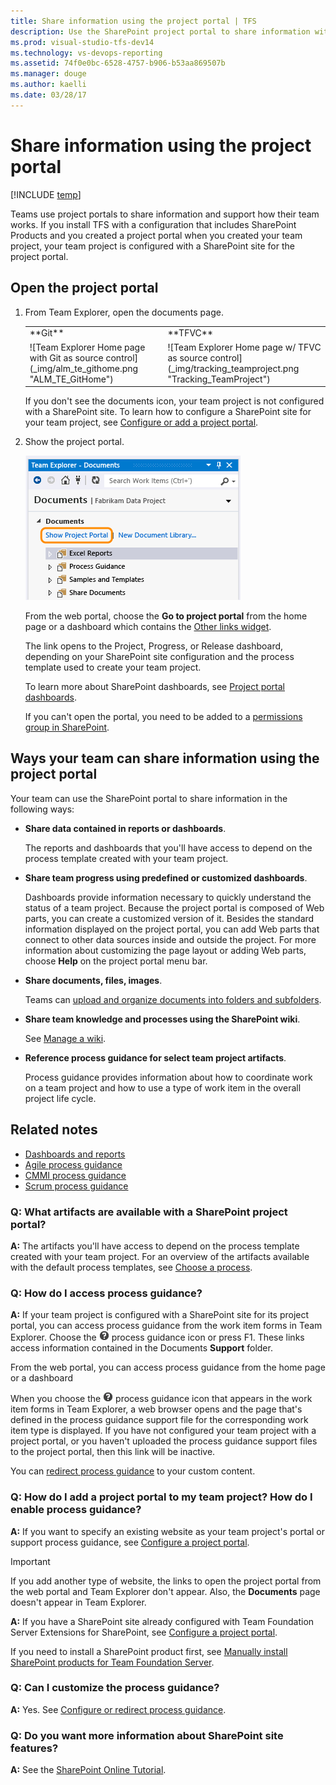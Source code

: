 ```yaml
---
title: Share information using the project portal | TFS
description: Use the SharePoint project portal to share information with your team 
ms.prod: visual-studio-tfs-dev14
ms.technology: vs-devops-reporting
ms.assetid: 74f0e0bc-6528-4757-b906-b53aa869507b
ms.manager: douge
ms.author: kaelli
ms.date: 03/28/17
---
```


# Share information using the project portal

[!INCLUDE [temp](../_shared/tfs-header-17-15.md)]

Teams use project portals to share information and support how their team works. If you install TFS with a configuration that includes SharePoint Products and you created a project portal when you created your team project, your team project is configured with a SharePoint site for the project portal.  
  
## Open the project portal  
  
1.  From Team Explorer, open the documents page.  
  
    <table>
	<tbody valign="top">
	<tr>
	<td>**Git**</td>
	<td>**TFVC**</td>
	</tr>
	<tr>
	<td>![Team Explorer Home page with Git as source control](_img/alm_te_githome.png "ALM_TE_GitHome")</td>
	<td>![Team Explorer Home page w&#47; TFVC as source control](_img/tracking_teamproject.png "Tracking_TeamProject")</td>
	</tr>
	</tbody>
	</table> 
    
     If you don't see the documents icon, your team project is not configured with a SharePoint site. To learn how to configure a SharePoint site for your team project, see [Configure or add a project portal](configure-or-add-a-project-portal.md).  
  
2.  Show the project portal.  
  
     ![Show Project Portal link on Documents page](_img/alm_pg_showprojectportal.png "ALM_PG_ShowProjectPortal")  
  
     From the web portal, choose the **Go to project portal** from the home page or a dashboard which contains the [Other links widget](../widget-catalog.md). 
  
     The link opens to the Project, Progress, or Release dashboard, depending on your SharePoint site configuration and the process template used to create your team project.  
  
     To learn more about SharePoint dashboards, see [Project portal dashboards](project-portal-dashboards.md).  
  
     If you can't open the portal, you need to be added to a [permissions group in SharePoint](../../setup-admin/add-users.md).  
  
## Ways your team can share information using the project portal  
 Your team can use the SharePoint portal to share information in the following ways:  
  
-   **Share data contained in reports or dashboards**.  
  
     The reports and dashboards that you'll have access to depend on the process template created with your team project.   
  
-   **Share team progress using predefined or customized dashboards**.  
  
     Dashboards provide information necessary to quickly understand the status of a team project. Because the project portal is composed of Web parts, you can create a customized version of it. Besides the standard information displayed on the project portal, you can add Web parts that connect to other data sources inside and outside the project. For more information about customizing the page layout or adding Web parts, choose  **Help** on the project portal menu bar.  
  
-   **Share documents, files, images**.  
  
     Teams can [upload and organize documents into folders and subfolders](manage-documents-and-document-libraries.md).  
  
-   **Share team knowledge and processes using the SharePoint wiki**.  
  
     See [Manage a wiki](http://office.microsoft.com/en-us/sharepoint-server-help/manage-a-wiki-HA101631713.aspx?CTT=1).  
  
-   **Reference process guidance for select team project artifacts**.  
  
     Process guidance provides information about how to coordinate work on a team project and how to use a type of work item in the overall project life cycle.  
  
## Related notes

- [Dashboards and reports](../overview.md)   
- [Agile process guidance](../../work/guidance/agile-process.md)
- [CMMI process guidance](../../work/guidance/cmmi-process.md) 
- [Scrum process guidance](../../work/guidance/scrum-process.md)
  
### Q: What artifacts are available with a SharePoint project portal?  
 **A:** The artifacts you'll have access to depend on the process template created with your team project. For an overview of the artifacts available with the default process templates, see [Choose a process](../../work/guidance/choose-process.md).  
  
### Q: How do I access process guidance?  
 **A:** If your team project is configured with a SharePoint site for its project portal, you can access process guidance from the work item forms in Team Explorer.  Choose the ![Open process guidance for work item](_img/processguidance_wi_icon.png "ProcessGuidance_WI_Icon") process guidance icon or press F1.  These links access information contained in the Documents **Support** folder.  
  
 From the web portal, you can access process guidance from the home page or a dashboard  
  
 When you choose the ![Open process guidance for work item](_img/processguidance_wi_icon.png "ProcessGuidance_WI_Icon") process guidance icon that appears in the work item forms in Team Explorer, a web browser opens and the page that's defined in the process guidance support file for the corresponding work item type is displayed.  If you have not configured your team project with a project portal, or you haven't uploaded the process guidance support files to the project portal, then this link will be inactive.  
  
 You can [redirect process guidance](configure-or-redirect-process-guidance.md) to your custom content.  
  
###  <a name="addportal"></a> Q: How do I add a project portal to my team project? How do I enable process guidance?  
 **A:** If you want to specify an existing website as your team project's portal or support process guidance, see [Configure a project portal](configure-or-add-a-project-portal.md).  
  
> [!IMPORTANT]  
>  If you add another type of website, the links to open the project portal from the web portal and Team Explorer don't appear. Also, the **Documents** page doesn't appear in Team Explorer.  
  
 **A:** If you have a SharePoint site already configured with Team Foundation Server Extensions for SharePoint, see [Configure a project portal](configure-or-add-a-project-portal.md).  
  
 If you need to install a SharePoint product first, see [Manually install SharePoint products for Team Foundation Server](../../setup-admin/tfs/install/sharepoint/install-sharepoint.md).  
  
### Q: Can I customize the process guidance?  
 **A:** Yes. See [Configure or redirect process guidance](configure-or-redirect-process-guidance.md).  
  
### Q: Do you want more information about SharePoint site features?  
 **A:** See the [SharePoint Online Tutorial](http://office.microsoft.com/sharepoint-server-help/sharepoint-pages-i-an-introduction-RZ101837217.aspx?CTT=1).